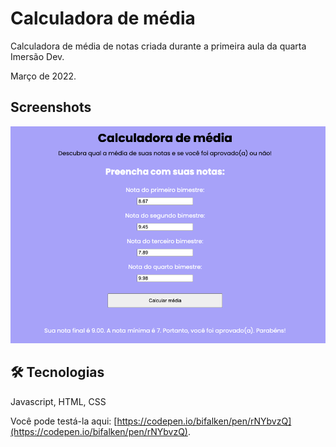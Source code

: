 
# Calculadora de média

Calculadora de média de notas criada durante a primeira aula da quarta Imersão Dev.

Março de 2022.

## Screenshots

![Screenshot](screenshot/screenshot.png)

## 🛠 Tecnologias

Javascript, HTML, CSS
 
Você pode testá-la aqui: [https://codepen.io/bifalken/pen/rNYbvzQ](https://codepen.io/bifalken/pen/rNYbvzQ).
